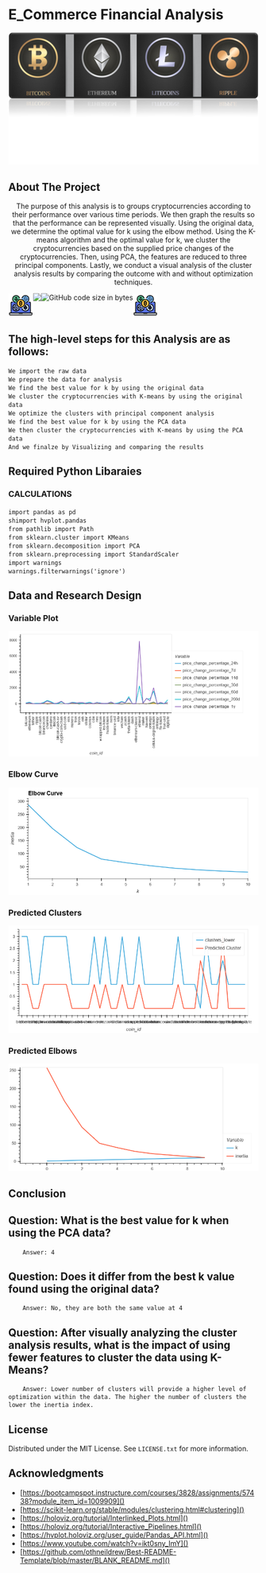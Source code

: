# E_Commerce Financial Analysis

<!-- Improved compatibility of back to top link: See: https://github.com/othneildrew/Best-README-Template/pull/73 -->
<a name=" Rental-Market-Data-San-Fran"></a>
<img src="https://github.com/Nievz/Crypto_Clustering/blob/main/Images/coins.png">

<!-- ABOUT THE PROJECT -->
## About The Project

  <p align="center"> 
    The purpose of this analysis is to groups cryptocurrencies according to their performance over various time periods. We then graph the results so that the performance can be represented visually. Using the original data, we determine the optimal value for k using the elbow method. Using the K-means algorithm and the optimal value for k, we cluster the cryptocurrencies based on the supplied price changes of the cryptocurrencies. Then, using PCA, the features are reduced to three principal components. Lastly, we conduct a visual analysis of the cluster analysis results by comparing the outcome with and without optimization techniques. 
  </p>

  <p align="center" style="display: flex;" >
<img src="https://github.com/Nievz/Crypto_Clustering/blob/main/Images/cryptocurrency.png" alt="Logo" width="50" height="50">  
<img src="https://img.shields.io/npm/l/express" />
<img alt="GitHub code size in bytes" src="https://img.shields.io/github/languages/code-size/tyleradammartinez/SIG-Dashboard-Application" />
    <img src="https://github.com/Nievz/Crypto_Clustering/blob/main/Images/cryptocurrency.png" alt="Logo" width="50" height="50"> 
</p>


## The high-level steps for this Analysis are as follows:
`We import the raw data` <br>
`We prepare the data for analysis`<br>
`We find the best value for k by using the original data` <br>
`We cluster the cryptocurrencies with K-means by using the original data` <br>
`We optimize the clusters with principal component analysis` <br>
`We find the best value for k by using the PCA data` <br>
`We then cluster the cryptocurrencies with K-means by using the PCA data` <br>
`And we finalze by Visualizing and comparing the results` <br>
    
## Required Python Libaraies

### CALCULATIONS
`import pandas as pd` <br>
`shimport hvplot.pandas`<br>
`from pathlib import Path` <br>
`from sklearn.cluster import KMeans` <br>
`from sklearn.decomposition import PCA` <br>
`from sklearn.preprocessing import StandardScaler` <br>
`import warnings` <br>
`warnings.filterwarnings('ignore')` <br>

<!-- GETTING STARTED -->
## Data and Research Design

### Variable Plot

  <p align="center">
  </p>

<img src="https://github.com/Nievz/Crypto_Clustering/blob/main/Images/Variable%20plot.png"> 

### Elbow Curve

  <p align="center">
  </p>

<img src="https://github.com/Nievz/Crypto_Clustering/blob/main/Images/Elbow%20Curve.png"> 

### Predicted Clusters

  <p align="center">
  </p>

<img src="https://github.com/Nievz/Crypto_Clustering/blob/main/Images/predicted%20cluster.png"> 

### Predicted Elbows

  <p align="center">
  </p>

<img src="https://github.com/Nievz/Crypto_Clustering/blob/main/Images/predicted%20elbow.png"> 

## Conclusion

  <p align="center">
    
  ## Question: What is the best value for k when using the PCA data?
        Answer: 4

  ## Question: Does it differ from the best k value found using the original data?
        Answer: No, they are both the same value at 4
 
 ## Question: After visually analyzing the cluster analysis results, what is the impact of using fewer features to cluster the data using K-Means?

        Answer: Lower number of clusters will provide a higher level of optimization within the data. The higher the number of clusters the lower the inertia index.

  </p>

<!-- LICENSE -->
## License

Distributed under the MIT License. See `LICENSE.txt` for more information.

<!-- ACKNOWLEDGMENTS -->
## Acknowledgments

* [https://bootcampspot.instructure.com/courses/3828/assignments/57438?module_item_id=1009909]()
* [https://scikit-learn.org/stable/modules/clustering.html#clustering]()
* [https://holoviz.org/tutorial/Interlinked_Plots.html]()
* [https://holoviz.org/tutorial/Interactive_Pipelines.html]()
* [https://hvplot.holoviz.org/user_guide/Pandas_API.html]()
* [https://www.youtube.com/watch?v=ikt0sny_ImY]()
* [https://github.com/othneildrew/Best-README-Template/blob/master/BLANK_README.md]()
  
  

